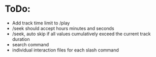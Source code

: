 # ToDo:
- Add track time limit to /play
- /seek should accept hours minutes and seconds
- /seek, auto skip if all values cumulatively exceed the current track duration
- search command
- individual interaction files for each slash command
